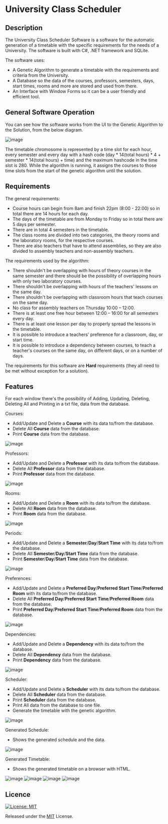 # University Class Scheduler

## Description
The University Class Scheduler Software is a software for the automatic generation of a timetable with the specific requirements for the needs of a University.
The software is built with C#, .NET framework and SQLite.

The software uses:
 - A Genetic Algorithm to generate a timetable with the requirements and criteria from the University.
 - A Database so the data of the courses, professors, semesters, days, start times, rooms and more are stored and used from there.
 - An Interface with Window Forms so it can be a user friendly and efficient tool.

## General Software Operation
You can see how the software works from the UI to the Genetic Algorithm to the Solution, from the below diagram.

![image](https://github.com/nickarabidis/UniTimetableScheduler/assets/75751845/421b7f22-f30d-45af-93f8-660f766ef730)

The timetable chromosome is represented by a time slot for each hour, every semester and every day with a hash code (day * 14(total hours) * 4 + semester * 14(total hours) + time) and the maximum hashcode in the time slot is 280. 
While the algorithm is running, it assigns the courses to those time slots from the start of the genetic algorithm until the solution.

## Requirements
The general requirements:
- Course hours can begin from 8am and finish 22pm (8:00 - 22:00) so in total there are 14 hours for each day.
- The days of the timetable are from Monday to Friday so in total there are 5 days per semester.
- There are in total 4 semesters in the timetable.
- The class rooms are divided into two categories, the theory rooms and the laboratory rooms, for the respective courses.
- There are also teachers that have to attend assemblies, so they are also divided to assembly teachers and non-assembly teachers.

The requirements used by the algorithm:
- There shouldn't be overlapping with hours of theory courses in the same semester and there should be the possibility of overlapping hours with only two laboratory courses.
- There shouldn't be overlapping with hours of the teachers' lessons on the same day.
- There shouldn't be overlapping with classroom hours that teach courses on the same day.
- No class for assembly teachers on Thursday 10:00 – 12:00.
- There is at least one free hour between 12:00 – 16:00 for all semesters every day.
- There is at least one lesson per day to properly spread the lessons in the timetable.
- It is possible to introduce a teachers' preference for a classroom, day, or start time.
- It is possible to introduce a dependency between courses, to teach a teacher's courses on the same day, on different days, or on a number of days.
  
The requirements for this software are **Hard** requirements (they all need to be met without exception for a solution).

## Features
For each window there's the possibility of Adding, Updating, Deleting, Deleting All and Printing in a txt file, data from the database.

Courses:
- Add/Update and Delete a **Course** with its data to/from the database.
- Delete All **Course** data from the database.
- Print **Course** data from the database.

![image](https://github.com/nickarabidis/UniTimetableScheduler/assets/75751845/f01cef81-9ce8-44bb-81d9-6ffa71b79b49)


Professors:
- Add/Update and Delete a **Professor** with its data to/from the database.
- Delete All **Professor** data from the database.
- Print **Professor** data from the database.

![image](https://github.com/nickarabidis/UniTimetableScheduler/assets/75751845/b5a5d482-f88f-4796-bbfc-bbfe66a3f2e5)


Rooms:
- Add/Update and Delete a **Room** with its data to/from the database.
- Delete All **Room** data from the database.
- Print **Room** data from the database.

![image](https://github.com/nickarabidis/UniTimetableScheduler/assets/75751845/523642a1-397c-4d6b-b6be-3e642d8c444a)


Periods:
- Add/Update and Delete a **Semester**/**Day**/**Start Time** with its data to/from the database.
- Delete All **Semester**/**Day**/**Start Time** data from the database.
- Print **Semester**/**Day**/**Start Time** data from the database.

![image](https://github.com/nickarabidis/UniTimetableScheduler/assets/75751845/b30abb96-346a-47c3-baf9-54e018e8c4a0)


Preferences:
- Add/Update and Delete a **Preferred Day**/**Preferred Start Time**/**Preferred Room** with its data to/from the database.
- Delete All **Preferred Day**/**Preferred Start Time**/**Preferred Room** data from the database.
- Print **Preferred Day**/**Preferred Start Time**/**Preferred Room** data from the database.

![image](https://github.com/nickarabidis/UniTimetableScheduler/assets/75751845/80d36f86-198b-4faf-a84f-64b889b923b8)


Dependencies:
- Add/Update and Delete a **Dependency** with its data to/from the database.
- Delete All **Dependency** data from the database.
- Print **Dependency** data from the database.

![image](https://github.com/nickarabidis/UniTimetableScheduler/assets/75751845/23c0286a-025f-4b18-ae0f-7a01e66a7e28)


Scheduler:
- Add/Update and Delete a **Scheduler** with its data to/from the database.
- Delete All **Scheduler** data from the database.
- Print **Scheduler** data from the database.
- Print All data from the database to one file.
- Generate the timetable with the genetic algorithm.

![image](https://github.com/nickarabidis/UniTimetableScheduler/assets/75751845/fb017e0c-be9f-4742-81ac-473932ab8e9e)

Generated Schedule:
- Shows the generated schedule and the data.

![image](https://github.com/nickarabidis/UniTimetableScheduler/assets/75751845/550ea984-d498-4559-b76c-541aa3369953)

Generated Timetable:
- Shows the generated timetable on a browser with HTML.

![image](https://github.com/nickarabidis/UniTimetableScheduler/assets/75751845/48970d05-8748-462f-a787-06d3c7405db3)
![image](https://github.com/nickarabidis/UniTimetableScheduler/assets/75751845/05f0f7aa-8d52-4b69-a9e2-dbe2e1bbb5d8)
![image](https://github.com/nickarabidis/UniTimetableScheduler/assets/75751845/02c421a6-17e7-480f-9975-4a754c3424fe)
![image](https://github.com/nickarabidis/UniTimetableScheduler/assets/75751845/edb96cfc-4f21-4c27-9072-22f8148ff89e)


## Licence
[![License: MIT](https://img.shields.io/badge/License-MIT-yellow.svg)](https://opensource.org/licenses/MIT)

Released under the [MIT](https://github.com/nickarabidis/UniTimetableScheduler/blob/main/LICENSE) License.
